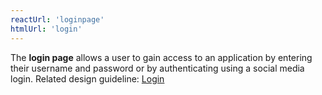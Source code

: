 ```yaml
---
reactUrl: 'loginpage'
htmlUrl: 'login'
---
```

The **login page** allows a user to gain access to an application by entering their username and password or by authenticating using a social media login. Related design guideline: [Login](/design-guidelines/usage-and-behavior/login)
